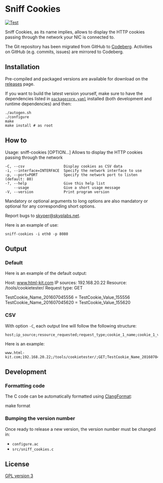 # Sniff Cookies

[![Test](https://github.com/SkypLabs/sniff-cookies/actions/workflows/test.yml/badge.svg?branch=develop)](https://github.com/SkypLabs/sniff-cookies/actions/workflows/test.yml)

Sniff Cookies, as its name implies, allows to display the HTTP cookies passing
through the network your NIC is connected to.

The Git repository has been migrated from GitHub to [Codeberg][codeberg-repo].
Activities on GitHub (e.g. commits, issues) are mirrored to Codeberg.

## Installation

Pre-compiled and packaged versions are available for download on the
[releases][releases] page.

If you want to build the latest version yourself, make sure to have the
dependencies listed in [`packagecore.yaml`](packagecore.yaml) installed (both
development and runtime dependencies) and then:

    ./autogen.sh
    ./configure
    make
    make install # as root

## How to

  Usage: sniff-cookies [OPTION...]
  Allows to display the HTTP cookies passing through the network

    -C, --csv                  Display cookies as CSV data
    -i, --interface=INTERFACE  Specify the network interface to use
    -p, --port=PORT            Specify the network port to listen (default: 80)
    -?, --help                 Give this help list
        --usage                Give a short usage message
    -V, --version              Print program version

  Mandatory or optional arguments to long options are also mandatory or optional
  for any corresponding short options.

  Report bugs to <skyper@skyplabs.net>.

Here is an example of use:

    sniff-cookies -i eth0 -p 8080

## Output

### Default

Here is an example of the default output:

  Host: www.html-kit.com
  IP sources: 192.168.20.22
  Resource: /tools/cookietester/
  Request type: GET

  TestCookie_Name_201607045556 = TestCookie_Value_155556
  TestCookie_Name_201607045620 = TestCookie_Value_155620

### CSV

With option `-C`, each output line will follow the following structure:

    host;ip_source;resource_requested;request_type;cookie_1_name;cookie_1_value;cookie_2_name;cookie_2_value;...

Here is an example:

    www.html-kit.com;192.168.20.22;/tools/cookietester/;GET;TestCookie_Name_201607045556;TestCookie_Value_155556;TestCookie_Name_201607045620;TestCookie_Value_155620

## Development

### Formatting code

The C code can be automatically formatted using [ClangFormat][clang-format]:

  make format

### Bumping the version number

Once ready to release a new version, the version number must be changed in:

* `configure.ac`
* `src/sniff_cookies.c`

## License

[GPL version 3][gpl-v3]

 [clang-format]: https://clang.llvm.org/docs/ClangFormat.html
 [codeberg-repo]: https://codeberg.org/Skyper/sniff-cookies
 [gpl-v3]: https://www.gnu.org/licenses/gpl.txt
 [releases]: https://codeberg.org/Skyper/sniff-cookies/releases
